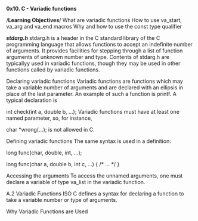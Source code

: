 ____0x10. C - Variadic functions____

/**Learning Objectives**/
What are variadic functions
How to use va_start, va_arg and va_end macros
Why and how to use the const type qualifier

___stdarg.h___
stdarg.h is a header in the C standard library of the C programming language that allows functions to accept an indefinite number of arguments.
It provides facilities for stepping through a list of function arguments of unknown number and type.
Contents of stdarg.h are typicallyy used in variadic functions, though they may be used in other functions called by variadic functions.


Declaring variadic functions
Variadic functions are functions which may take a variable number of arguments and are declared with an ellipsis in place of the last parameter.
An example of such a function is printf. A typical declaration is

int check(int a, double b, ...);
Variadic functions must have at least one named parameter, so, for instance,

char *wrong(...);
is not allowed in C.

Defining variadic functions
The same syntax is used in a definition:

long func(char, double, int, ...);

long func(char a, double b, int c, ...)
{
    /* ... */
}

Accessing the arguments
To access the unnamed arguments, one must declare a variable of type va_list in the variadic function.

A.2 Variadic Functions
ISO C defines a syntax for declaring a function to take a variable number or type of arguments.

Why Variadic Functions are Used

